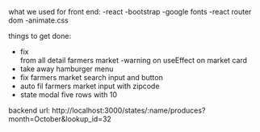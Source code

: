 
what we used for front end:
-react
-bootstrap
-google fonts
-react router dom
-animate.css

things to get done:

- fix <br> from all detail farmers market
  -warning on useEffect on market card
- take away hamburger menu
- fix farmers market search input and button
- auto fil farmers market input with zipcode
- state modal five rows with 10

backend url:
http://localhost:3000/states/:name/produces?month=October&lookup_id=32

